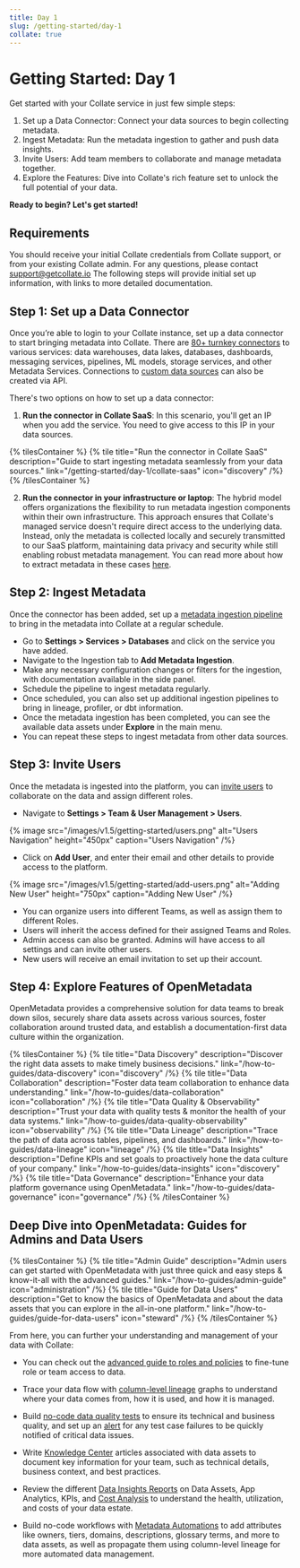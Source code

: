 ```yaml
---
title: Day 1
slug: /getting-started/day-1
collate: true
---
```


# Getting Started: Day 1

Get started with your Collate service in just few simple steps:

1. Set up a Data Connector: Connect your data sources to begin collecting metadata.
2. Ingest Metadata: Run the metadata ingestion to gather and push data insights.
3. Invite Users: Add team members to collaborate and manage metadata together.
4. Explore the Features: Dive into Collate's rich feature set to unlock the full potential of your data.

**Ready to begin? Let's get started!**

## Requirements

You should receive your initial Collate credentials from Collate support, or from your existing Collate admin. 
For any questions, please contact support@getcollate.io The following steps will provide initial set up information,
with links to more detailed documentation.

## Step 1: Set up a Data Connector

Once you’re able to login to your Collate instance, set up a data connector to start bringing metadata into Collate. 
There are [80+ turnkey connectors](/connectors) to various services: data warehouses, data lakes, databases, dashboards,
messaging services, pipelines, ML models, storage services, and other Metadata Services.
Connections to [custom data sources](/connectors/custom-connectors) can also be created via API.

There's two options on how to set up a data connector:
1. **Run the connector in Collate SaaS**: In this scenario, you'll get an IP when you add the service. You need to give
  access to this IP in your data sources.
  
{% tilesContainer %}
{% tile
  title="Run the connector in Collate SaaS"
  description="Guide to start ingesting metadata seamlessly from your data sources."
  link="/getting-started/day-1/collate-saas"
  icon="discovery"
/%}
{% /tilesContainer %}

2. **Run the connector in your infrastructure or laptop**: The hybrid model offers organizations the flexibility to run metadata ingestion components within their own infrastructure. This approach ensures that Collate's managed service doesn't require direct access to the underlying data. Instead, only the metadata is collected locally and securely transmitted to our SaaS platform, maintaining data privacy and security while still enabling robust metadata management. You can read more about how to extract metadata in these cases [here](/getting-started/day-1/hybrid-saas).

## Step 2: Ingest Metadata

Once the connector has been added, set up a [metadata ingestion pipeline](/how-to-guides/admin-guide/how-to-ingest-metadata) 
to bring in the metadata into Collate at a regular schedule.

- Go to **Settings > Services > Databases** and click on the service you have added.
- Navigate to the Ingestion tab to **Add Metadata Ingestion**.
- Make any necessary configuration changes or filters for the ingestion, with documentation available in the side panel.
- Schedule the pipeline to ingest metadata regularly.
- Once scheduled, you can also set up additional ingestion pipelines to bring in lineage, profiler, or dbt information.
- Once the metadata ingestion has been completed, you can see the available data assets under **Explore** in the main menu.
- You can repeat these steps to ingest metadata from other data sources.

## Step 3: Invite Users

Once the metadata is ingested into the platform, you can [invite users](/how-to-guides/admin-guide/teams-and-users/invite-users) 
to collaborate on the data and assign different roles.

- Navigate to **Settings > Team & User Management > Users**.

{% image
  src="/images/v1.5/getting-started/users.png"
  alt="Users Navigation"
  height="450px"
  caption="Users Navigation" /%}

- Click on **Add User**, and enter their email and other details to provide access to the platform.

{% image
  src="/images/v1.5/getting-started/add-users.png"
  alt="Adding New User"
  height="750px"
  caption="Adding New User" /%}

- You can organize users into different Teams, as well as assign them to different Roles.
- Users will inherit the access defined for their assigned Teams and Roles.
- Admin access can also be granted. Admins will have access to all settings and can invite other users.
- New users will receive an email invitation to set up their account.

## Step 4: Explore Features of OpenMetadata

OpenMetadata provides a comprehensive solution for data teams to break down silos, securely share data assets across various sources, foster collaboration around trusted data, and establish a documentation-first data culture within the organization.

{% tilesContainer %}
{% tile
    title="Data Discovery"
    description="Discover the right data assets to make timely business decisions."
    link="/how-to-guides/data-discovery"
    icon="discovery"
/%}
{% tile
    title="Data Collaboration"
    description="Foster data team collaboration to enhance data understanding."
    link="/how-to-guides/data-collaboration"
    icon="collaboration"
/%}
{% tile
    title="Data Quality & Observability"
    description="Trust your data with quality tests & monitor the health of your data systems."
    link="/how-to-guides/data-quality-observability"
    icon="observability"
/%}
{% tile
    title="Data Lineage"
    description="Trace the path of data across tables, pipelines, and dashboards."
    link="/how-to-guides/data-lineage"
    icon="lineage"
/%}
{% tile
    title="Data Insights"
    description="Define KPIs and set goals to proactively hone the data culture of your company."
    link="/how-to-guides/data-insights"
    icon="discovery"
/%}
{% tile
    title="Data Governance"
    description="Enhance your data platform governance using OpenMetadata."
    link="/how-to-guides/data-governance"
    icon="governance"
/%}
{% /tilesContainer %}

## Deep Dive into OpenMetadata: Guides for Admins and Data Users 

{% tilesContainer %}
{% tile
    title="Admin Guide"
    description="Admin users can get started with OpenMetadata with just three quick and easy steps & know-it-all with the advanced guides."
    link="/how-to-guides/admin-guide"
    icon="administration"
/%}
{% tile
    title="Guide for Data Users"
    description="Get to know the basics of OpenMetadata and about the data assets that you can explore in the all-in-one platform."
    link="/how-to-guides/guide-for-data-users"
    icon="steward"
/%}
{% /tilesContainer %}

From here, you can further your understanding and management of your data with Collate:

 - You can check out the [advanced guide to roles and policies](/how-to-guides/admin-guide/roles-policies) to fine-tune role or team access to data.

- Trace your data flow with [column-level lineage](/how-to-guides/data-lineage) graphs to understand where your data comes from, how it is used, and how it is managed.
- Build [no-code data quality tests](how-to-guides/data-quality-observability/quality/tab) to ensure its technical and 
  business quality, and set up an [alert](/how-to-guides/data-quality-observability/observability) for any test case failures to be quickly notified of critical data issues.
- Write [Knowledge Center](/how-to-guides/data-collaboration/knowledge-center) articles associated with data assets to document key information for your team, such as technical details, business context, and best practices.
- Review the different [Data Insights Reports](/how-to-guides/data-insights/report) on Data Assets, App Analytics, KPIs, and [Cost Analysis](/how-to-guides/data-insights/cost-analysis) to understand the health, utilization, and costs of your data estate.
- Build no-code workflows with [Metadata Automations](https://www.youtube.com/watch?v=ug08aLUyTyE&ab_channel=OpenMetadata) to add attributes like owners, tiers, domains, descriptions, glossary terms, and more to data assets, as well as propagate them using column-level lineage for more automated data management.